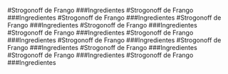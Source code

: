 #Strogonoff de Frango
###Ingredientes
#Strogonoff de Frango
###Ingredientes
#Strogonoff de Frango
###Ingredientes
#Strogonoff de Frango
###Ingredientes
#Strogonoff de Frango
###Ingredientes
#Strogonoff de Frango
###Ingredientes
#Strogonoff de Frango
###Ingredientes
#Strogonoff de Frango
###Ingredientes
#Strogonoff de Frango
###Ingredientes
#Strogonoff de Frango
###Ingredientes
#Strogonoff de Frango
###Ingredientes
#Strogonoff de Frango
###Ingredientes

